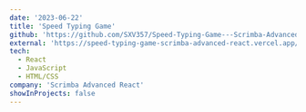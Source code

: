 ```yaml
---
date: '2023-06-22'
title: 'Speed Typing Game'
github: 'https://github.com/SXV357/Speed-Typing-Game---Scrimba-Advanced-React'
external: 'https://speed-typing-game-scrimba-advanced-react.vercel.app/'
tech:
  - React
  - JavaScript
  - HTML/CSS
company: 'Scrimba Advanced React'
showInProjects: false
---
```

